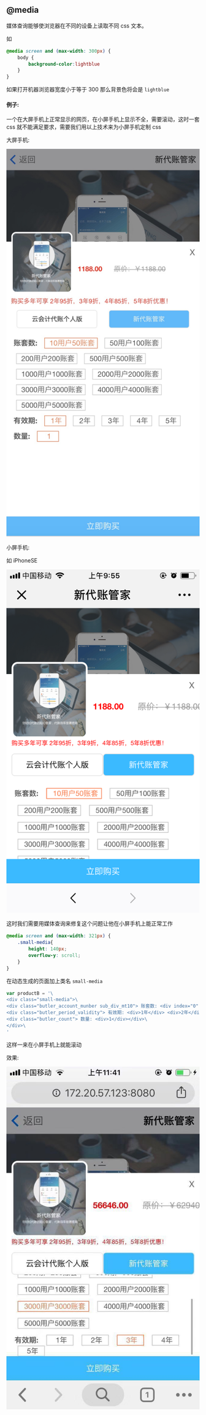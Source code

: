 ## @media 

媒体查询能够使浏览器在不同的设备上读取不同 css 文本。


如

```css
@media screen and (max-width: 300px) {
    body {
        background-color:lightblue
    }
}
```

如果打开机器浏览器宽度小于等于 300 那么背景色将会是 `lightblue`


#### 例子:

一个在大屏手机上正常显示的网页，在小屏手机上显示不全，需要滚动，这时一套 css 就不能满足要求，需要我们用以上技术来为小屏手机定制 css

大屏手机:


![pc-browser](https://github.com/PsChina/CSS/blob/master/images/mac-browser.png)

小屏手机:

如 iPhoneSE


![phone](https://github.com/PsChina/CSS/blob/master/images/phone.png)


这时我们需要用媒体查询来修复这个问题让他在小屏手机上能正常工作


```css
@media screen and (max-width: 321px) {
    .small-media{
        height: 140px;
        overflow-y: scroll;
    }
}
```
在动态生成的页面加上类名 `small-media`
```js
var productB = '\
<div class="small-media">\
<div class="butler_account_munber sub_div_mt10"> 账套数: <div index="0" userCount="10">10用户50账套</div> <div index="1" userCount="50">50用户100账套</div> <div index="2" userCount="200">200用户200账套</div> <div index="3" userCount="500">500用户500账套</div> <div index="4" userCount="1000">1000用户1000账套</div> <div index="5" userCount="2000">2000用户2000账套</div> <div index="6" userCount="3000">3000用户3000账套</div> <div index="7" userCount="4000">4000用户4000账套</div> <div index="8" userCount="5000">5000用户5000账套</div> </div>\
<div class="butler_period_validity"> 有效期: <div>1年</div> <div>2年</div> <div>3年</div> <div>4年</div> <div>5年</div></div>\
<div class="butler_count"> 数量: <div>1</div></div>\
</div>\
'
```

这样一来在小屏手机上就能滚动

效果:

![fix-image](https://github.com/PsChina/CSS/blob/master/images/fix-image.jpg)